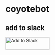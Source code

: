# coyotebot

## add to slack

<a href="https://slack.com/oauth/authorize?&client_id=173004348162.177331434613&scope=commands,incoming-webhook"><img alt="Add to Slack" height="40" width="139" src="https://platform.slack-edge.com/img/add_to_slack.png" srcset="https://platform.slack-edge.com/img/add_to_slack.png 1x, https://platform.slack-edge.com/img/add_to_slack@2x.png 2x" /></a>